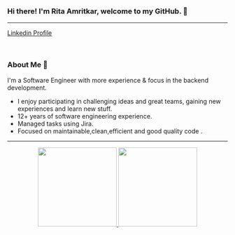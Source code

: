 ### Hi there! I'm Rita Amritkar, welcome to my GitHub. 🌱

<hr />
<a href="https://www.linkedin.com/in/rita-amritkar-60424a6/" rel="nofollow">Linkedin Profile</a></p>
<br/>

### About Me 🚀

I'm a Software Engineer with more experience & focus in the backend development.

   - I enjoy participating in challenging ideas and great teams, gaining new experiences and learn new stuff.
   - 12+ years of software engineering experience.
   - Managed tasks using Jira.
   - Focused on maintainable,clean,efficient and good quality code .
<hr />
  
<div align="center">
  <a href="https://github.com/ritaamritkar1212">
  <img height="180em" src="https://github-readme-stats.vercel.app/api?username=ritaamritkar1212&show_icons=true&theme=gradient&include_all_commits=true&count_private=true"/>
  <img height="180em" src="https://github-readme-stats.vercel.app/api/top-langs/?username=ritaamritkar1212&layout=compact&langs_count=7&theme=gradient"/>
</div>
	

<!--
**ritaamritkar1212/RitaAmritkar1212** is a ✨ _special_ ✨ repository because its `README.md` (this file) appears on your GitHub profile.

Here are some ideas to get you started:

- 🔭 I’m currently working on ...
- 🌱 I’m currently learning ...
- 👯 I’m looking to collaborate on ...
- 🤔 I’m looking for help with ...
- 💬 Ask me about ...
- 📫 How to reach me: ...
- 😄 Pronouns: ...
- ⚡ Fun fact: ...
-->
